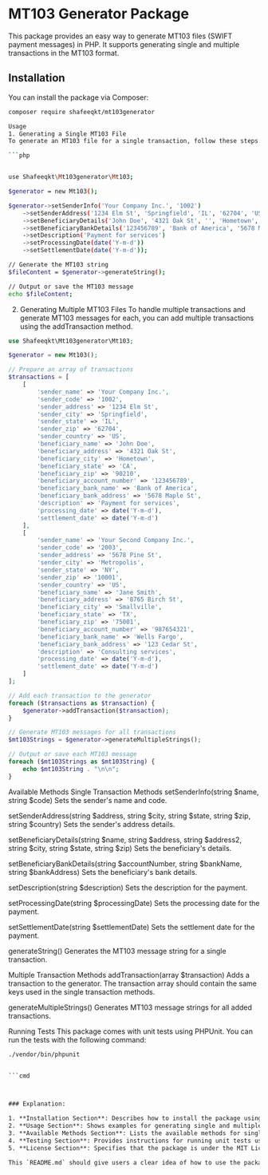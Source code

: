 # MT103 Generator Package

This package provides an easy way to generate MT103 files (SWIFT payment messages) in PHP. It supports generating single and multiple transactions in the MT103 format.

## Installation

You can install the package via Composer:

```bash
composer require shafeeqkt/mt103generator

Usage
1. Generating a Single MT103 File
To generate an MT103 file for a single transaction, follow these steps:

```php


use Shafeeqkt\Mt103generator\Mt103;

$generator = new Mt103();

$generator->setSenderInfo('Your Company Inc.', '1002')
    ->setSenderAddress('1234 Elm St', 'Springfield', 'IL', '62704', 'US')
    ->setBeneficiaryDetails('John Doe', '4321 Oak St', '', 'Hometown', 'CA', '90210')
    ->setBeneficiaryBankDetails('123456789', 'Bank of America', '5678 Maple St', '')
    ->setDescription('Payment for services')
    ->setProcessingDate(date('Y-m-d'))
    ->setSettlementDate(date('Y-m-d'));

// Generate the MT103 string
$fileContent = $generator->generateString();

// Output or save the MT103 message
echo $fileContent;


```


2. Generating Multiple MT103 Files
To handle multiple transactions and generate MT103 messages for each, you can add multiple transactions using the addTransaction method.
```php
use Shafeeqkt\Mt103generator\Mt103;

$generator = new Mt103();

// Prepare an array of transactions
$transactions = [
    [
        'sender_name' => 'Your Company Inc.',
        'sender_code' => '1002',
        'sender_address' => '1234 Elm St',
        'sender_city' => 'Springfield',
        'sender_state' => 'IL',
        'sender_zip' => '62704',
        'sender_country' => 'US',
        'beneficiary_name' => 'John Doe',
        'beneficiary_address' => '4321 Oak St',
        'beneficiary_city' => 'Hometown',
        'beneficiary_state' => 'CA',
        'beneficiary_zip' => '90210',
        'beneficiary_account_number' => '123456789',
        'beneficiary_bank_name' => 'Bank of America',
        'beneficiary_bank_address' => '5678 Maple St',
        'description' => 'Payment for services',
        'processing_date' => date('Y-m-d'),
        'settlement_date' => date('Y-m-d')
    ],
    [
        'sender_name' => 'Your Second Company Inc.',
        'sender_code' => '2003',
        'sender_address' => '5678 Pine St',
        'sender_city' => 'Metropolis',
        'sender_state' => 'NY',
        'sender_zip' => '10001',
        'sender_country' => 'US',
        'beneficiary_name' => 'Jane Smith',
        'beneficiary_address' => '8765 Birch St',
        'beneficiary_city' => 'Smallville',
        'beneficiary_state' => 'TX',
        'beneficiary_zip' => '75001',
        'beneficiary_account_number' => '987654321',
        'beneficiary_bank_name' => 'Wells Fargo',
        'beneficiary_bank_address' => '123 Cedar St',
        'description' => 'Consulting services',
        'processing_date' => date('Y-m-d'),
        'settlement_date' => date('Y-m-d')
    ]
];

// Add each transaction to the generator
foreach ($transactions as $transaction) {
    $generator->addTransaction($transaction);
}

// Generate MT103 messages for all transactions
$mt103Strings = $generator->generateMultipleStrings();

// Output or save each MT103 message
foreach ($mt103Strings as $mt103String) {
    echo $mt103String . "\n\n";
}
```



Available Methods
Single Transaction Methods
setSenderInfo(string $name, string $code)
Sets the sender's name and code.

setSenderAddress(string $address, string $city, string $state, string $zip, string $country)
Sets the sender's address details.

setBeneficiaryDetails(string $name, string $address, string $address2, string $city, string $state, string $zip)
Sets the beneficiary's details.

setBeneficiaryBankDetails(string $accountNumber, string $bankName, string $bankAddress)
Sets the beneficiary's bank details.

setDescription(string $description)
Sets the description for the payment.

setProcessingDate(string $processingDate)
Sets the processing date for the payment.

setSettlementDate(string $settlementDate)
Sets the settlement date for the payment.

generateString()
Generates the MT103 message string for a single transaction.

Multiple Transaction Methods
addTransaction(array $transaction)
Adds a transaction to the generator. The transaction array should contain the same keys used in the single transaction methods.

generateMultipleStrings()
Generates MT103 message strings for all added transactions.



Running Tests
This package comes with unit tests using PHPUnit. You can run the tests with the following command:

```cmd
./vendor/bin/phpunit


```cmd



### Explanation:

1. **Installation Section**: Describes how to install the package using Composer.
2. **Usage Section**: Shows examples for generating single and multiple MT103 messages.
3. **Available Methods Section**: Lists the available methods for single and batch transaction processing.
4. **Testing Section**: Provides instructions for running unit tests using PHPUnit.
5. **License Section**: Specifies that the package is under the MIT License.

This `README.md` should give users a clear idea of how to use the package. You can add more details based on additional features or changes in your package.

